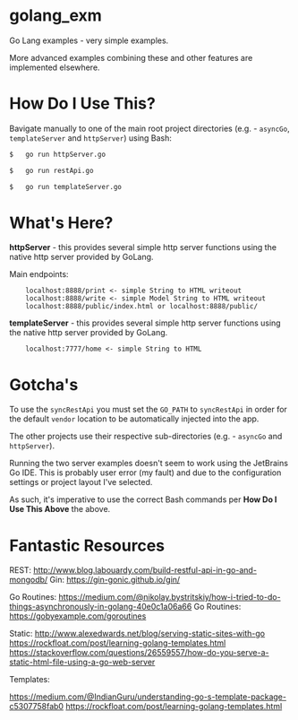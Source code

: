 # golang_exm

Go Lang examples - very simple examples.

More advanced examples combining these and other features are implemented elsewhere.

# How Do I Use This?

Bavigate manually to one of the main root project directories (e.g. - `asyncGo`, `templateServer` and `httpServer`) using Bash:

```bash
$   go run httpServer.go
```

```bash
$   go run restApi.go
```

```bash
$   go run templateServer.go
```

# What's Here?

**httpServer** - this provides several simple http server functions using the native http server provided by GoLang.

Main endpoints:

```
    localhost:8888/print <- simple String to HTML writeout
    localhost:8888/write <- simple Model String to HTML writeout
    localhost:8888/public/index.html or localhost:8888/public/
```

**templateServer** - this provides several simple http server functions using the native http server provided by GoLang.

```
    localhost:7777/home <- simple String to HTML
```

# Gotcha's

To use the `syncRestApi` you must set the `GO_PATH` to `syncRestApi` in order for the default `vendor` location to be automatically injected into the app.

The other projects use their respective sub-directories (e.g. - `asyncGo` and `httpServer`).

Running the two server examples doesn't seem to work using the JetBrains Go IDE. This is probably user error (my fault) and due to the configuration settings or project layout I've selected.

As such, it's imperative to use the correct Bash commands per **How Do I Use This Above** the above.

# Fantastic Resources

REST: http://www.blog.labouardy.com/build-restful-api-in-go-and-mongodb/
Gin: https://gin-gonic.github.io/gin/

Go Routines: https://medium.com/@nikolay.bystritskiy/how-i-tried-to-do-things-asynchronously-in-golang-40e0c1a06a66
Go Routines: https://gobyexample.com/goroutines

Static: http://www.alexedwards.net/blog/serving-static-sites-with-go
https://rockfloat.com/post/learning-golang-templates.html
https://stackoverflow.com/questions/26559557/how-do-you-serve-a-static-html-file-using-a-go-web-server

Templates:

https://medium.com/@IndianGuru/understanding-go-s-template-package-c5307758fab0
https://rockfloat.com/post/learning-golang-templates.html